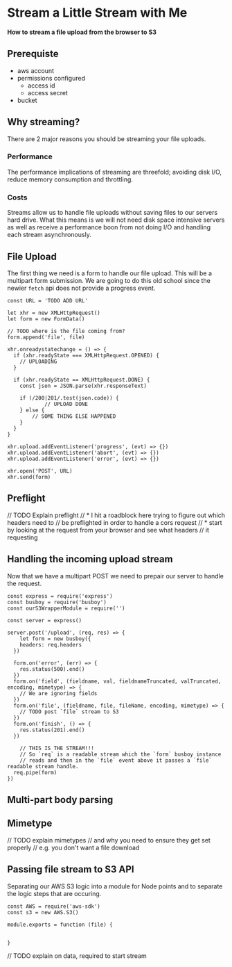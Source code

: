 # Stream a Little Stream with Me
__How to stream a file upload from the browser to S3__

## Prerequiste

- aws account
- permissions configured
  - access id
  - access secret
- bucket

## Why streaming?

There are 2 major reasons you should be streaming your file uploads.

### Performance
The performance implications of streaming are threefold; avoiding disk I/O, reduce memory consumption and throttling.

### Costs

Streams allow us to handle file uploads without saving files to our servers hard drive. What this means is we will not need disk space intensive servers as well as receive a performance boon from not doing I/O and handling each stream asynchronously.


## File Upload

The first thing we need is a form to handle our file upload. This will be a multipart form submission. We are going to do this old school since the newier `fetch` api does not provide a progress event.

```
const URL = 'TODO ADD URL'

let xhr = new XMLHttpRequest()
let form = new FormData()

// TODO where is the file coming from?
form.append('file', file)

xhr.onreadystatechange = () => {
  if (xhr.readyState === XMLHttpRequest.OPENED) {
  	// UPLOADING
  }

  if (xhr.readyState == XMLHttpRequest.DONE) {
    const json = JSON.parse(xhr.responseText)

    if (/200|201/.test(json.code)) {
			// UPLOAD DONE
    } else {
    	// SOME THING ELSE HAPPENED
    }
  }
}

xhr.upload.addEventListener('progress', (evt) => {})
xhr.upload.addEventListener('abort', (evt) => {})
xhr.upload.addEventListener('error', (evt) => {})

xhr.open('POST', URL)
xhr.send(form)

```

## Preflight

// TODO Explain preflight
// * I hit a roadblock here trying to figure out which headers need to
// be preflighted in order to handle a cors request
// * start by looking at the request from your browser and see what headers
// it requesting


## Handling the incoming upload stream

Now that we have a multipart POST we need to prepair our server to handle the request.

```
const express = require('express')
const busboy = require('busboy')
const ourS3WrapperModule = require('')

const server = express()

server.post('/upload', (req, res) => {
	let form = new busboy({
    headers: req.headers
  })

  form.on('error', (err) => {
  	res.status(500).end()
  })
  form.on('field', (fieldname, val, fieldnameTruncated, valTruncated, encoding, mimetype) => {
  	// We are ignoring fields
  })
  form.on('file', (fieldname, file, fileName, encoding, mimetype) => {
  	// TODO post `file` stream to S3
  })
  form.on('finish', () => {
  	res.status(201).end()
  })

	// THIS IS THE STREAM!!!
	// So `req` is a readable stream which the `form` busboy instance
	// reads and then in the `file` event above it passes a `file` readable stream handle.
  req.pipe(form)
})

```

## Multi-part body parsing

## Mimetype
// TODO explain mimetypes
// and why you need to ensure they get set properly
// e.g. you don't want a file download

## Passing file stream to S3 API

Separating our AWS S3 logic into a module for Node points and to separate the logic steps that are occuring.

```
const AWS = require('aws-sdk')
const s3 = new AWS.S3()

module.exports = function (file) {


}
```

// TODO explain on data, required to start stream
